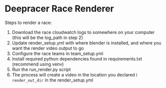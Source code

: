 # Deepracer Race Renderer

Steps to render a race:
1. Download the race cloudwatch logs to somewhere on your computer (this will be the log_path in step 2)
1. Update render_setup.yml with where blender is installed, and where you want the render video output to go
1. Configure the race teams in team_setup.yml
1. Install required python dependencies found in requirements.txt (recommend using venv)
1. Run the run_render.py script
1. The process will create a video in the location you declared i  `render_out_dir` in the render_setup.yml
